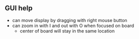 ## GUI help
- can move display by dragging with right mouse button
- can zoom in with I and out with O when focused on board
  - center of board will stay in the same location